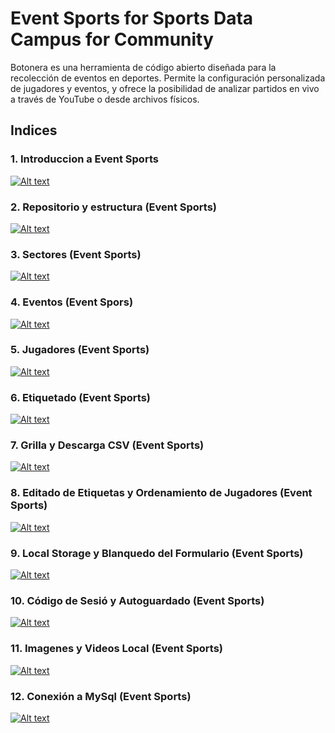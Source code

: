 
# Event Sports for Sports Data Campus for Community

Botonera es una herramienta de código abierto diseñada para la recolección de eventos en deportes. Permite la configuración personalizada de jugadores y eventos, y ofrece la posibilidad de analizar partidos en vivo a través de YouTube o desde archivos físicos.

## Indices

### 1.  Introduccion a Event Sports

[![Alt text](https://img.youtube.com/vi/dmyupb6dlQk/0.jpg)](https://www.youtube.com/watch?v=dmyupb6dlQk)

### 2. Repositorio y estructura (Event Sports)

[![Alt text](https://img.youtube.com/vi/2ldR7_qC3ro/0.jpg)](https://www.youtube.com/watch?v=2ldR7_qC3ro)

### 3.  Sectores (Event Sports)

[![Alt text](https://img.youtube.com/vi/5FokR_cwLDU/0.jpg)](https://www.youtube.com/watch?v=5FokR_cwLDU)


### 4.  Eventos (Event Spors)

[![Alt text](https://img.youtube.com/vi/TS0G6_XDzV8/0.jpg)](https://www.youtube.com/watch?v=TS0G6_XDzV8)


### 5.  Jugadores (Event Sports)

[![Alt text](https://img.youtube.com/vi/4sqL3vEjln8/0.jpg)](https://www.youtube.com/watch?v=4sqL3vEjln8)


### 6.  Etiquetado (Event Sports)

[![Alt text](https://img.youtube.com/vi/A4FgXWve398/0.jpg)](https://www.youtube.com/watch?v=A4FgXWve398)


### 7.  Grilla y Descarga CSV (Event Sports)

[![Alt text](https://img.youtube.com/vi/36H8OQ0qMAg/0.jpg)](https://www.youtube.com/watch?v=36H8OQ0qMAg)

### 8.  Editado de Etiquetas y Ordenamiento de Jugadores (Event Sports) 

[![Alt text](https://img.youtube.com/vi/LRSFaebFnqs/0.jpg)](https://www.youtube.com/watch?v=LRSFaebFnqs)

### 9. Local Storage y Blanquedo del Formulario (Event Sports)

[![Alt text](https://img.youtube.com/vi/6ird-OevANM/0.jpg)](https://www.youtube.com/watch?v=6ird-OevANM)

### 10. Código de Sesió y Autoguardado (Event Sports)

[![Alt text](https://img.youtube.com/vi/rNS3FaywuGM/0.jpg)](https://www.youtube.com/watch?v=rNS3FaywuGM)

### 11. Imagenes y Videos Local (Event Sports)

[![Alt text](https://img.youtube.com/vi/_JlV6qroK-8/0.jpg)](https://www.youtube.com/watch?v=_JlV6qroK-8)

### 12. Conexión a MySql  (Event Sports)

[![Alt text](https://img.youtube.com/vi/66mP-dS4rPg/0.jpg)](https://www.youtube.com/watch?v=66mP-dS4rPg)
